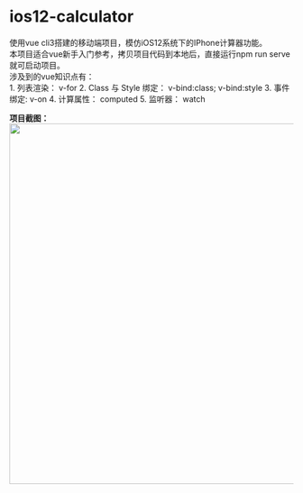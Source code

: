 # ios12-calculator
<div>使用vue cli3搭建的移动端项目，模仿iOS12系统下的IPhone计算器功能。</div>
<div>本项目适合vue新手入门参考，拷贝项目代码到本地后，直接运行npm run serve就可启动项目。</div>
<div>涉及到的vue知识点有：</div>
1. 列表渲染： v-for
2. Class 与 Style 绑定： v-bind:class; v-bind:style
3. 事件绑定: v-on
4. 计算属性： computed
5. 监听器： watch  
  
**项目截图：**
<img src="https://raw.githubusercontent.com/guohaowu/ios12-iphone-calculator/master/src/assets/%E5%BE%AE%E4%BF%A1%E5%9B%BE%E7%89%87_20190403104818.png" width="640"  align=center />
